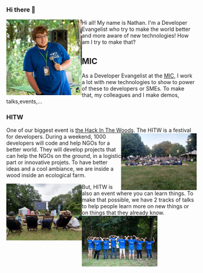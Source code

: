 ### Hi there 👋

<img align="left" src="https://github.com/thelittlewozniak/thelittlewozniak/blob/master/FB_IMG_1565035306465.jpg" width="200">
Hi all! My name is Nathan. I'm a Developer Evangelist who try to make the world better and more aware of new technologies!
How am I try to make that?

## MIC
As a Developer Evangelist at the [MIC](mic-belgique.be), I work a lot with new technologies to show to power of these to developers or SMEs.
To make that, my colleagues and I make demos, talks,events,... 

### HITW
One of our biggest event is [the Hack In The Woods](hackinthewoods.be).
<img align="right" src="https://github.com/thelittlewozniak/thelittlewozniak/blob/master/IMG_20190801_210554.jpg" width="200">
The HITW is a festival for developers. During a weekend, 1000 developers will code and help NGOs for a better world. 
They will develop projects that can help the NGOs on the ground, in a logistic part or innovative projets. 
To have better ideas and a cool ambiance, we are inside a wood inside an ecological farm.

<img align="left" src="https://github.com/thelittlewozniak/thelittlewozniak/blob/master/IMG_20190803_155706.jpg" width="200">
But, HITW is also an event where you can learn things. To make that possible, we have 2 tracks of talks to help people learn more on new things or on things that they already know.
<img align="left" src="https://github.com/thelittlewozniak/thelittlewozniak/blob/master/FB_IMG_1565632735952.jpg" width="200">

<!--
**thelittlewozniak/thelittlewozniak** is a ✨ _special_ ✨ repository because its `README.md` (this file) appears on your GitHub profile.
Here are some ideas to get you started:

- 🔭 I’m currently working on ...
- 🌱 I’m currently learning ...
- 👯 I’m looking to collaborate on ...
- 🤔 I’m looking for help with ...
- 💬 Ask me about ...
- 📫 How to reach me: ...
- 😄 Pronouns: ...
- ⚡ Fun fact: ...
-->
